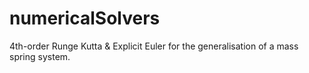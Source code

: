 # numericalSolvers
4th-order Runge Kutta &amp; Explicit Euler for the generalisation of a mass spring system.
